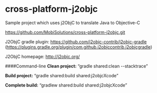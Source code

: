 # cross-platform-j2objc
Sample project which uses j2ObjC to translate Java to Objective-C


https://github.com/MobiSolutions/cross-platform-j2objc.git

J2ObjC gradle plugin: https://github.com/j2objc-contrib/j2objc-gradle (https://plugins.gradle.org/plugin/com.github.j2objccontrib.j2objcgradle)

J2ObjC homepage: http://j2objc.org/

####Command-line
__Clean project:__ “gradle shared:clean --stacktrace” 

__Build project:__  “gradle shared:build shared:j2objcXcode” 

__Complete build:__  “gradlew shared:build shared:j2objcXcode” 